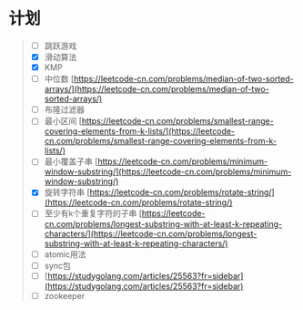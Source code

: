 # 计划

> * [ ] 跳跃游戏
> * [x] 滑动算法
> * [x] KMP
> * [ ] 中位数 [https://leetcode-cn.com/problems/median-of-two-sorted-arrays/](https://leetcode-cn.com/problems/median-of-two-sorted-arrays/)
> * [ ] 布隆过滤器
> * [ ] 最小区间 [https://leetcode-cn.com/problems/smallest-range-covering-elements-from-k-lists/](https://leetcode-cn.com/problems/smallest-range-covering-elements-from-k-lists/)
> * [ ] 最小覆盖子串 [https://leetcode-cn.com/problems/minimum-window-substring/](https://leetcode-cn.com/problems/minimum-window-substring/)
> * [x] 旋转字符串 [https://leetcode-cn.com/problems/rotate-string/](https://leetcode-cn.com/problems/rotate-string/)
> * [ ] 至少有k个重复字符的子串 [https://leetcode-cn.com/problems/longest-substring-with-at-least-k-repeating-characters/](https://leetcode-cn.com/problems/longest-substring-with-at-least-k-repeating-characters/)
> * [ ] atomic用法
> * [ ] sync包
> * [ ] [https://studygolang.com/articles/25563?fr=sidebar](https://studygolang.com/articles/25563?fr=sidebar)
> * [ ] zookeeper



